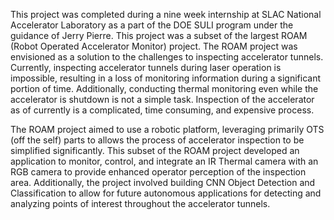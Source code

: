 This project was completed during a nine week internship at SLAC National Accelerator Laboratory as a part of the DOE SULI program
under the guidance of Jerry Pierre. This project was a subset of the largest ROAM (Robot Operated Accelerator Monitor) project. The ROAM 
project was envisioned as a solution to the challenges to inspecting accelerator tunnels. Currently, inspecting accelerator tunnels 
during laser operation is impossible, resulting in a loss of monitoring information during a significant portion of time. Additionally,
conducting thermal monitoring even while the accelerator is shutdown is not a simple task. Inspection of the accelerator as of currently 
is a complicated, time consuming, and expensive process. 

The ROAM project aimed to use a robotic platform, leveraging primarily OTS (off the self) parts to allows the process of accelerator
inspection to be simplified significantly. This subset of the ROAM project developed an application to monitor, control, and integrate 
an IR Thermal camera with an RGB camera to provide enhanced operator perception of the inspection area. Additionally, the project 
involved building CNN Object Detection and Classification to allow for future autonomous applications for detecting and analyzing points
of interest throughout the accelerator tunnels.
